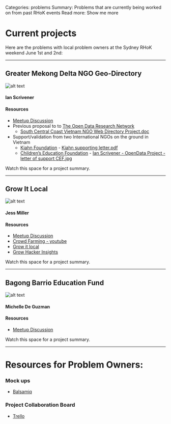 Categories: problems
Summary: Problems that are currently being worked on from past RHoK events
Read more: Show me more

# Current projects
Here are the problems with local problem owners at the Sydney RHoK weekend June 1st and 2nd:

------
## Greater Mekong Delta NGO Geo-Directory
![alt text](/images/Greater-Mekong-Delta-NGO-Geo-Directory.png "Greater Mekong Delta NGO Geo-Directory Logo")
#### Ian Scrivener
#### Resources
- [Meetup Discussion](http://www.meetup.com/rhok-sydney/messages/boards/thread/34777382#102138572)
- Previous proposal to to [The Open Data Research Network](http://opendataresearch.org/)
  - [South Central Coast Vietnam NGO Web Directory Project.doc](https://www.dropbox.com/sh/pazwnojnbzy0j22/d3mJ2-xuTR/South%20Central%20Coast%20Vietnam%20NGO%20Web%20Directory%20Project%20-%20%28RHOK%29.doc) 
- Support/validation from two International NGOs on the ground in Vietnam
  - [Kiahn Foundation](http://www.kianh.org.uk/) - [Kiahn supporting letter.pdf](https://www.dropbox.com/s/44694pitenfunl3/Kiahn%20supporting%20letter.pdf)
  - [Children’s Education Foundation](http://childrenseducationfoundation.org.au/) - [Ian Scrivener - OpenData Project - letter of support CEF.jpg](https://www.dropbox.com/s/ro0vn46hl534xwc/Ian%20Scrivener%20-%20OpenData%20Project%20-%20letter%20of%20support%20CEF.jpg)

Watch this space for a project summary.

------
## Grow It Local
![alt text](http://www.growitlocal.com.au/images/logo.png "Grow it Local Logo")
#### Jess Miller
#### Resources
- [Meetup Discussion](http://www.meetup.com/rhok-sydney/messages/boards/thread/34749892#102080312)
- [Crowd Farming - youtube](https://www.youtube.com/watch?v=V9DVKJua_Z8)
- [Grow it local](http://www.growitlocal.com.au/)
- [Grow Hacker Insights](/pdfs/Grow_Hackers_Insights.pdf)

Watch this space for a project summary.

------
## Bagong Barrio Education Fund
![alt text](http://www.bbef.org.au/images/homeheaderimage.gif "BBEF logo")
#### Michelle De Guzman
#### Resources
- [Meetup Discussion](http://www.meetup.com/rhok-sydney/messages/boards/thread/34749912#102080402)

Watch this space for a project summary.

------
# Resources for Problem Owners:
### Mock ups
- [Balsamiq](http://www.balsamiq.com/)

### Project Collaboration Board
- [Trello](https://trello.com)






